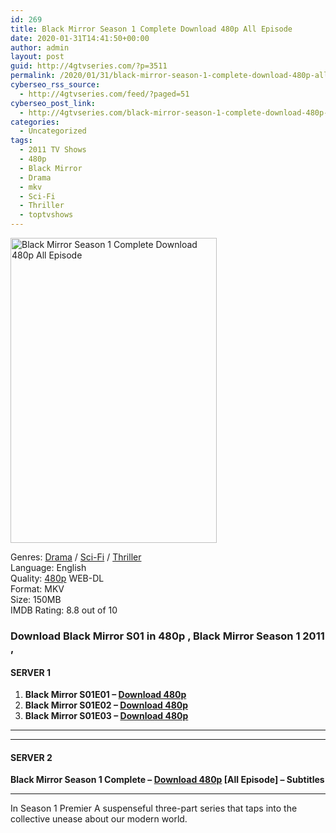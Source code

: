 ```yaml
---
id: 269
title: Black Mirror Season 1 Complete Download 480p All Episode
date: 2020-01-31T14:41:50+00:00
author: admin
layout: post
guid: http://4gtvseries.com/?p=3511
permalink: /2020/01/31/black-mirror-season-1-complete-download-480p-all-episode/
cyberseo_rss_source:
  - http://4gtvseries.com/feed/?paged=51
cyberseo_post_link:
  - http://4gtvseries.com/black-mirror-season-1-complete-download-480p-all-episode/
categories:
  - Uncategorized
tags:
  - 2011 TV Shows
  - 480p
  - Black Mirror
  - Drama
  - mkv
  - Sci-Fi
  - Thriller
  - toptvshows
---
```

<img loading="lazy" class="aligncenter" src="https://3.bp.blogspot.com/-yIsOuGK1g5g/XjQ6fKdEqOI/AAAAAAAAAVw/8awi0f8buS8dDYVkuARTdhu3w4azBmywQCK4BGAYYCw/s1600/Black%2BMirror%2BSeason%2B1.jpg" alt="Black Mirror Season 1 Complete Download 480p All Episode" width="330" height="488" />

Genres:&nbsp;<a href="http://4gtvseries.com/tag/drama/" data-wpel-link="internal">Drama</a> / <a href="http://4gtvseries.com/tag/sci-fi/" data-wpel-link="internal">Sci-Fi</a> / <a href="http://4gtvseries.com/tag/thriller/" data-wpel-link="internal">Thriller</a>  
Language: English  
Quality:&nbsp;<a href="http://4gtvseries.com/tag/480p/" data-wpel-link="internal">480p</a> WEB-DL  
Format: MKV  
Size: 150MB  
IMDB Rating: 8.8 out of 10

### **Download Black Mirror S01 in 480p , Black Mirror Season 1 2011 ,&nbsp;**

#### <span><strong>SERVER 1</strong></span>

  1. **Black Mirror S01E01 – <a href="http://slink.dl480p.xyz/nuUNT" data-wpel-link="external" target="_blank" rel="nofollow external noopener noreferrer" class="wpel-icon-left"><i class="wpel-icon fa fa-download" aria-hidden="true"></i>Download 480p</a>**
  2. **Black Mirror S01E02 – <a href="http://slink.dl480p.xyz/WncMRav" data-wpel-link="external" target="_blank" rel="nofollow external noopener noreferrer" class="wpel-icon-left"><i class="wpel-icon fa fa-download" aria-hidden="true"></i>Download 480p</a>**
  3. **Black Mirror S01E03 – <a href="http://slink.dl480p.xyz/3ThV2jAR" data-wpel-link="external" target="_blank" rel="nofollow external noopener noreferrer" class="wpel-icon-left"><i class="wpel-icon fa fa-download" aria-hidden="true"></i>Download 480p</a>**

* * *

* * *

#### <span><strong>SERVER 2</strong></span>

**Black Mirror Season 1 Complete – <a href="http://dl480p.xyz/3930/" data-wpel-link="external" target="_blank" rel="nofollow external noopener noreferrer" class="wpel-icon-left"><i class="wpel-icon fa fa-download" aria-hidden="true"></i>Download 480p</a> [All Episode] – Subtitles**

* * *

In Season 1 Premier A suspenseful three-part series that taps into the collective unease about our modern world.

<div align="center">
</div>